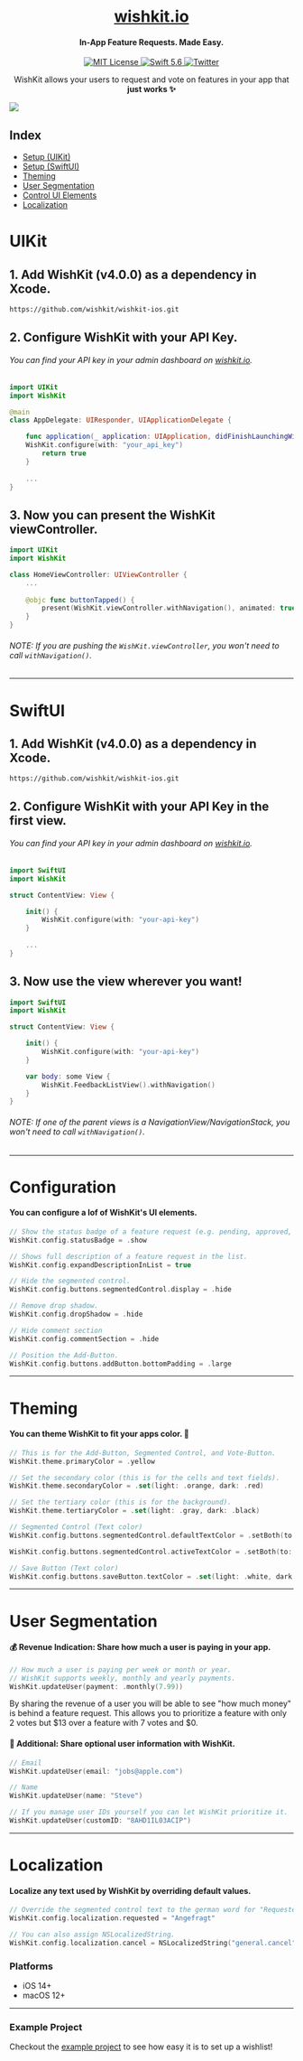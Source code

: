 <h1 align="center"> <a href="https://www.wishkit.io/?ref=github">wishkit.io</a></h1>
<h4 align="center"> In-App Feature Requests. Made Easy. </h2>
<p align="center">
	<a href="LICENSE">
        	<img src="https://img.shields.io/badge/License-MIT-00c573.svg" alt="MIT License">
	</a>
	<a href="https://swift.org">
        	<img src="https://img.shields.io/badge/Swift-5.6-00c573.svg" alt="Swift 5.6">
	</a>
	<a href="https://twitter.com/mywishkit" target="_blank">
        	<img src="https://img.shields.io/badge/Twitter-@mywishkit-00c573.svg" alt="Twitter">
	</a>
</p>
<p align="center">
WishKit allows your users to request and vote on features in your app that <b>just works ✨</b> <br/>
</p>

<img src="Resources/banner-min.png" />

## Index
- [Setup (UIKit)](#uikit)
- [Setup (SwiftUI)](#swiftui)
- [Theming](#theming)
- [User Segmentation](#user-segmentation)
- [Control UI Elements](#ui-elements)
- [Localization](#localization)

# UIKit

## 1. Add WishKit (v4.0.0) as a dependency in Xcode.
```
https://github.com/wishkit/wishkit-ios.git
```

## 2. Configure WishKit with your API Key.
###### You can find your API key in your admin dashboard on <a href="https://wishkit.io" target="_blank">wishkit.io</a>.
```swift
import UIKit
import WishKit

@main
class AppDelegate: UIResponder, UIApplicationDelegate {

    func application(_ application: UIApplication, didFinishLaunchingWithOptions launchOptions: [UIApplication.LaunchOptionsKey: Any]?) -> Bool {
	WishKit.configure(with: "your_api_key")
        return true
    }
    
    ...
}
```

## 3. Now you can present the WishKit viewController.
```swift
import UIKit
import WishKit

class HomeViewController: UIViewController {
    ...
  
    @objc func buttonTapped() {
        present(WishKit.viewController.withNavigation(), animated: true)  
    }
}
```
###### NOTE: If you are pushing the `WishKit.viewController`, you won't need to call `withNavigation()`.
---

# SwiftUI

## 1. Add WishKit (v4.0.0) as a dependency in Xcode.
```
https://github.com/wishkit/wishkit-ios.git
```

## 2. Configure WishKit with your API Key in the first view.
###### You can find your API key in your admin dashboard on <a href="https://wishkit.io" target="_blank">wishkit.io</a>.
```swift
import SwiftUI
import WishKit

struct ContentView: View {

    init() {
        WishKit.configure(with: "your-api-key")
    }
  
    ...
}
```

## 3. Now use the view wherever you want!
```swift
import SwiftUI
import WishKit

struct ContentView: View {

    init() {
        WishKit.configure(with: "your-api-key")
    }

    var body: some View {
        WishKit.FeedbackListView().withNavigation()
    }
}
```
###### NOTE: If one of the parent views is a NavigationView/NavigationStack, you won't need to call `withNavigation()`.

---

# Configuration
#### You can configure a lof of WishKit's UI elements.

```swift
// Show the status badge of a feature request (e.g. pending, approved, etc.).
WishKit.config.statusBadge = .show

// Shows full description of a feature request in the list.
WishKit.config.expandDescriptionInList = true

// Hide the segmented control.
WishKit.config.buttons.segmentedControl.display = .hide

// Remove drop shadow.
WishKit.config.dropShadow = .hide

// Hide comment section
WishKit.config.commentSection = .hide

// Position the Add-Button.
WishKit.config.buttons.addButton.bottomPadding = .large

```

---

# Theming
#### You can theme WishKit to fit your apps color. 🎨

```swift
// This is for the Add-Button, Segmented Control, and Vote-Button.
WishKit.theme.primaryColor = .yellow

// Set the secondary color (this is for the cells and text fields).
WishKit.theme.secondaryColor = .set(light: .orange, dark: .red)

// Set the tertiary color (this is for the background).
WishKit.theme.tertiaryColor = .set(light: .gray, dark: .black)

// Segmented Control (Text color)
WishKit.config.buttons.segmentedControl.defaultTextColor = .setBoth(to: .white)

WishKit.config.buttons.segmentedControl.activeTextColor = .setBoth(to: .white)

// Save Button (Text color)
WishKit.config.buttons.saveButton.textColor = .set(light: .white, dark: .white)

```


---

# User Segmentation
#### 💰 Revenue Indication: Share how much a user is paying in your app.
```swift
// How much a user is paying per week or month or year.
// WishKit supports weekly, monthly and yearly payments.
WishKit.updateUser(payment: .monthly(7.99))
```
By sharing the revenue of a user you will be able to see "how much money" is behind a feature request.
This allows you to prioritize a feature with only 2 votes but $13 over a feature with 7 votes and $0.

#### 📧 Additional: Share optional user information with WishKit.
```swift
// Email
WishKit.updateUser(email: "jobs@apple.com")

// Name
WishKit.updateUser(name: "Steve")

// If you manage user IDs yourself you can let WishKit prioritize it.
WishKit.updateUser(customID: "8AHD1IL03ACIP")
```

---

# Localization
#### Localize any text used by WishKit by overriding default values.

```swift
// Override the segmented control text to the german word for "Requested".
WishKit.config.localization.requested = "Angefragt"

// You can also assign NSLocalizedString.
WishKit.config.localization.cancel = NSLocalizedString("general.cancel", comment: "")
```

### **Platforms**

- iOS 14+
- macOS 12+

---

### **Example Project**
Checkout the [example project](https://github.com/wishkit/wishkit-ios-example) to see how easy it is to set up a wishlist!
